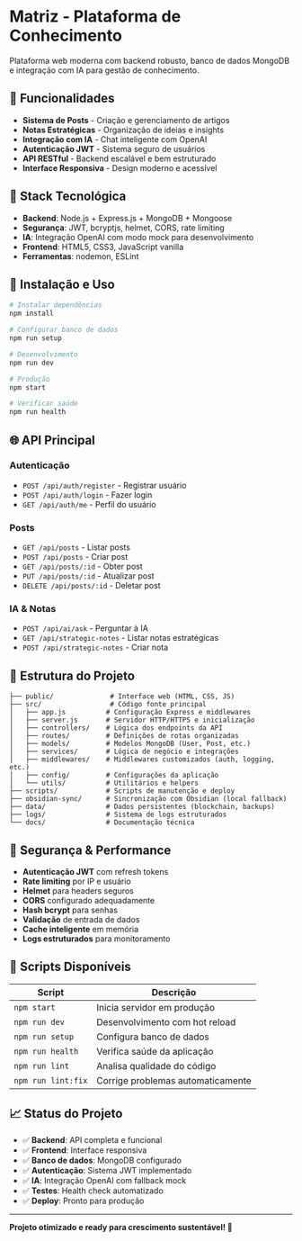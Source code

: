 # Matriz - Plataforma de Conhecimento

Plataforma web moderna com backend robusto, banco de dados MongoDB e integração com IA para gestão de conhecimento.

## 🎯 Funcionalidades

- **Sistema de Posts** - Criação e gerenciamento de artigos
- **Notas Estratégicas** - Organização de ideias e insights  
- **Integração com IA** - Chat inteligente com OpenAI
- **Autenticação JWT** - Sistema seguro de usuários
- **API RESTful** - Backend escalável e bem estruturado
- **Interface Responsiva** - Design moderno e acessível

## 🚀 Stack Tecnológica

- **Backend**: Node.js + Express.js + MongoDB + Mongoose
- **Segurança**: JWT, bcryptjs, helmet, CORS, rate limiting
- **IA**: Integração OpenAI com modo mock para desenvolvimento
- **Frontend**: HTML5, CSS3, JavaScript vanilla
- **Ferramentas**: nodemon, ESLint

## 🔧 Instalação e Uso

```bash
# Instalar dependências
npm install

# Configurar banco de dados
npm run setup

# Desenvolvimento
npm run dev

# Produção
npm start

# Verificar saúde
npm run health
```

## 🌐 API Principal

### Autenticação
- `POST /api/auth/register` - Registrar usuário
- `POST /api/auth/login` - Fazer login
- `GET /api/auth/me` - Perfil do usuário

### Posts
- `GET /api/posts` - Listar posts
- `POST /api/posts` - Criar post
- `GET /api/posts/:id` - Obter post
- `PUT /api/posts/:id` - Atualizar post
- `DELETE /api/posts/:id` - Deletar post

### IA & Notas
- `POST /api/ai/ask` - Perguntar à IA
- `GET /api/strategic-notes` - Listar notas estratégicas
- `POST /api/strategic-notes` - Criar nota

## 📁 Estrutura do Projeto

```
├── public/              # Interface web (HTML, CSS, JS)
├── src/                 # Código fonte principal
│   ├── app.js          # Configuração Express e middlewares
│   ├── server.js       # Servidor HTTP/HTTPS e inicialização
│   ├── controllers/    # Lógica dos endpoints da API
│   ├── routes/         # Definições de rotas organizadas
│   ├── models/         # Modelos MongoDB (User, Post, etc.)
│   ├── services/       # Lógica de negócio e integrações
│   ├── middlewares/    # Middlewares customizados (auth, logging, etc.)
│   ├── config/         # Configurações da aplicação
│   └── utils/          # Utilitários e helpers
├── scripts/            # Scripts de manutenção e deploy
├── obsidian-sync/      # Sincronização com Obsidian (local fallback)
├── data/               # Dados persistentes (blockchain, backups)
├── logs/               # Sistema de logs estruturados
└── docs/               # Documentação técnica
```

## 🔐 Segurança & Performance

- **Autenticação JWT** com refresh tokens
- **Rate limiting** por IP e usuário
- **Helmet** para headers seguros
- **CORS** configurado adequadamente
- **Hash bcrypt** para senhas
- **Validação** de entrada de dados
- **Cache inteligente** em memória
- **Logs estruturados** para monitoramento

## 🚀 Scripts Disponíveis

| Script | Descrição |
|--------|-----------|
| `npm start` | Inicia servidor em produção |
| `npm run dev` | Desenvolvimento com hot reload |
| `npm run setup` | Configura banco de dados |
| `npm run health` | Verifica saúde da aplicação |
| `npm run lint` | Analisa qualidade do código |
| `npm run lint:fix` | Corrige problemas automaticamente |

## 📈 Status do Projeto

- ✅ **Backend**: API completa e funcional
- ✅ **Frontend**: Interface responsiva
- ✅ **Banco de dados**: MongoDB configurado
- ✅ **Autenticação**: Sistema JWT implementado
- ✅ **IA**: Integração OpenAI com fallback mock
- ✅ **Testes**: Health check automatizado
- ✅ **Deploy**: Pronto para produção

---

**Projeto otimizado e ready para crescimento sustentável! 🚀**